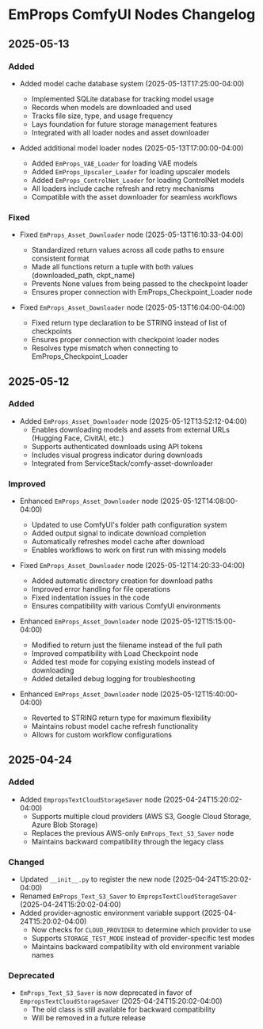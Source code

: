 # EmProps ComfyUI Nodes Changelog

## 2025-05-13

### Added
- Added model cache database system (2025-05-13T17:25:00-04:00)
  - Implemented SQLite database for tracking model usage
  - Records when models are downloaded and used
  - Tracks file size, type, and usage frequency
  - Lays foundation for future storage management features
  - Integrated with all loader nodes and asset downloader

- Added additional model loader nodes (2025-05-13T17:00:00-04:00)
  - Added `EmProps_VAE_Loader` for loading VAE models
  - Added `EmProps_Upscaler_Loader` for loading upscaler models
  - Added `EmProps_ControlNet_Loader` for loading ControlNet models
  - All loaders include cache refresh and retry mechanisms
  - Compatible with the asset downloader for seamless workflows

### Fixed
- Fixed `EmProps_Asset_Downloader` node (2025-05-13T16:10:33-04:00)
  - Standardized return values across all code paths to ensure consistent format
  - Made all functions return a tuple with both values (downloaded_path, ckpt_name)
  - Prevents None values from being passed to the checkpoint loader
  - Ensures proper connection with EmProps_Checkpoint_Loader node

- Fixed `EmProps_Asset_Downloader` node (2025-05-13T16:04:00-04:00)
  - Fixed return type declaration to be STRING instead of list of checkpoints
  - Ensures proper connection with checkpoint loader nodes
  - Resolves type mismatch when connecting to EmProps_Checkpoint_Loader

## 2025-05-12

### Added
- Added `EmProps_Asset_Downloader` node (2025-05-12T13:52:12-04:00)
  - Enables downloading models and assets from external URLs (Hugging Face, CivitAI, etc.)
  - Supports authenticated downloads using API tokens
  - Includes visual progress indicator during downloads
  - Integrated from ServiceStack/comfy-asset-downloader

### Improved
- Enhanced `EmProps_Asset_Downloader` node (2025-05-12T14:08:00-04:00)
  - Updated to use ComfyUI's folder path configuration system
  - Added output signal to indicate download completion
  - Automatically refreshes model cache after download
  - Enables workflows to work on first run with missing models
  
- Fixed `EmProps_Asset_Downloader` node (2025-05-12T14:20:33-04:00)
  - Added automatic directory creation for download paths
  - Improved error handling for file operations
  - Fixed indentation issues in the code
  - Ensures compatibility with various ComfyUI environments
  
- Enhanced `EmProps_Asset_Downloader` node (2025-05-12T15:15:00-04:00)
  - Modified to return just the filename instead of the full path
  - Improved compatibility with Load Checkpoint node
  - Added test mode for copying existing models instead of downloading
  - Added detailed debug logging for troubleshooting
  
- Enhanced `EmProps_Asset_Downloader` node (2025-05-12T15:40:00-04:00)
  - Reverted to STRING return type for maximum flexibility
  - Maintains robust model cache refresh functionality
  - Allows for custom workflow configurations

## 2025-04-24

### Added
- Added `EmpropsTextCloudStorageSaver` node (2025-04-24T15:20:02-04:00)
  - Supports multiple cloud providers (AWS S3, Google Cloud Storage, Azure Blob Storage)
  - Replaces the previous AWS-only `EmProps_Text_S3_Saver` node
  - Maintains backward compatibility through the legacy class

### Changed
- Updated `__init__.py` to register the new node (2025-04-24T15:20:02-04:00)
- Renamed `EmProps_Text_S3_Saver` to `EmpropsTextCloudStorageSaver` (2025-04-24T15:20:02-04:00)
- Added provider-agnostic environment variable support (2025-04-24T15:20:02-04:00)
  - Now checks for `CLOUD_PROVIDER` to determine which provider to use
  - Supports `STORAGE_TEST_MODE` instead of provider-specific test modes
  - Maintains backward compatibility with old environment variable names

### Deprecated
- `EmProps_Text_S3_Saver` is now deprecated in favor of `EmpropsTextCloudStorageSaver` (2025-04-24T15:20:02-04:00)
  - The old class is still available for backward compatibility
  - Will be removed in a future release
